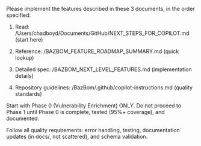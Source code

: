 Please implement the features described in these 3 documents, in the order specified:

  1. Read: /Users/chadboyd/Documents/GitHub/NEXT_STEPS_FOR_COPILOT.md (start here)
  
  2. Reference: /BAZBOM_FEATURE_ROADMAP_SUMMARY.md (quick lookup)
  
  3. Detailed spec: /BAZBOM_NEXT_LEVEL_FEATURES.md (implementation details)
  
  4. Repository guidelines: /BazBom/.github/copilot-instructions.md (quality standards)



  Start with Phase 0 (Vulnerability Enrichment) ONLY. Do not proceed to Phase 1 until Phase 0 is complete, tested (95%+ coverage), and documented.

  Follow all quality requirements: error handling, testing, documentation updates (in docs/, not scattered), and schema validation.
